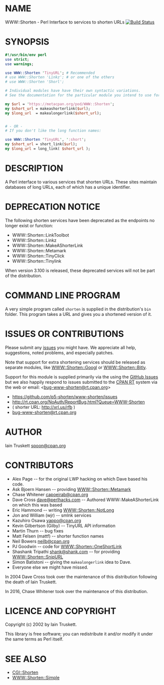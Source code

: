 # NAME

WWW::Shorten - Perl Interface to services to shorten URLs
[![Build Status](https://travis-ci.org/p5-shorten/www-shorten.svg?branch=master)](https://travis-ci.org/p5-shorten/www-shorten)

# SYNOPSIS

```perl
#!/usr/bin/env perl
use strict;
use warnings;

use WWW::Shorten 'TinyURL'; # Recommended
# use WWW::Shorten 'Linkz'; # or one of the others
# use WWW::Shorten 'Shorl';

# Individual modules have have their own syntactic variations.
# See the documentation for the particular module you intend to use for details

my $url = 'https://metacpan.org/pod/WWW::Shorten';
my $short_url = makeashorterlink($url);
my $long_url  = makealongerlink($short_url);


# - OR -
# If you don't like the long function names:

use WWW::Shorten 'TinyURL', ':short';
my $short_url = short_link($url);
my $long_url = long_link( $short_url );
```

# DESCRIPTION

A Perl interface to various services that shorten URLs. These sites maintain
databases of long URLs, each of which has a unique identifier.

# DEPRECATION NOTICE

The following shorten services have been deprecated as the endpoints no longer
exist or function:

- WWW::Shorten::LinkToolbot
- WWW::Shorten::Linkz
- WWW::Shorten::MakeAShorterLink
- WWW::Shorten::Metamark
- WWW::Shorten::TinyClick
- WWW::Shorten::Tinylink

When version 3.100 is released, these deprecated services will not be part of
the distribution.

# COMMAND LINE PROGRAM

A very simple program called `shorten` is supplied in the
distribution's `bin` folder. This program takes a URL and
gives you a shortened version of it.

# ISSUES OR CONTRIBUTIONS

Please submit any [issues](https://github.com/p5-shorten/www-shorten/issues) you
might have.  We appreciate all help, suggestions, noted problems, and especially patches.

Note that support for extra shortening services should be released as separate modules, like [WWW::Shorten::Googl](https://metacpan.org/pod/WWW::Shorten::Googl) or [WWW::Shorten::Bitly](https://metacpan.org/pod/WWW::Shorten::Bitly).

Support for this module is supplied primarily via the using the
[GitHub Issues](https://github.com/p5-shorten/www-shorten/issues) but we also
happily respond to issues submitted to the
[CPAN RT](http://rt.cpan.org/NoAuth/ReportBug.html?Queue=WWW-Shorten) system via the web
or email: &lt;bug-www-shorten@rt.cpan.org>

* https://github.com/p5-shorten/www-shorten/issues
* http://rt.cpan.org/NoAuth/ReportBug.html?Queue=WWW-Shorten
* ( shorter URL: http://xrl.us/rfb )
* bug-www-shorten@rt.cpan.org

# AUTHOR

Iain Truskett spoon@cpan.org

# CONTRIBUTORS

- Alex Page -- for the original LWP hacking on which Dave based his code.
- Ask Bjoern Hansen -- providing [WWW::Shorten::Metamark](https://metacpan.org/pod/WWW::Shorten::Metamark)
- Chase Whitener capoeirab@cpan.org
- Dave Cross dave@perlhacks.com -- Authored WWW::MakeAShorterLink on which this was based
- Eric Hammond -- writing [WWW::Shorten::NotLong](https://metacpan.org/pod/WWW::Shorten::NotLong)
- Jon and William (wjr) -- smlnk services
- Kazuhiro Osawa yappo@cpan.org
- Kevin Gilbertson (Gilby) -- TinyURL API information
- Martin Thurn -- bug fixes
- Matt Felsen (mattf) -- shorter function names
- Neil Bowers neilb@cpan.org
- PJ Goodwin -- code for [WWW::Shorten::OneShortLink](https://metacpan.org/pod/WWW::Shorten::OneShortLink)
- Shashank Tripathi shank@shank.com -- for providing [WWW::Shorten::SnipURL](https://metacpan.org/pod/WWW::Shorten::SnipURL)
- Simon Batistoni -- giving the `makealongerlink` idea to Dave.
- Everyone else we might have missed.

In 2004 Dave Cross took over the maintenance of this distribution
following the death of Iain Truskett.

In 2016, Chase Whitener took over the maintenance of this distribution.

# LICENCE AND COPYRIGHT

Copyright (c) 2002 by Iain Truskett.

This library is free software; you can redistribute it and/or modify it under the same terms as Perl itself.

# SEE ALSO

- [CGI::Shorten](https://metacpan.org/pod/CGI::Shorten)
- [WWW::Shorten::Simple](https://metacpan.org/pod/WWW::Shorten::Simple)
